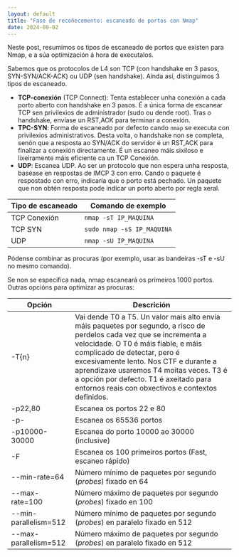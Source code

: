 ```yaml
---
layout: default
title: "Fase de recoñecemento: escaneado de portos con Nmap"
date: 2024-09-02
---
```


Neste post, resumimos os tipos de escaneado de portos que existen para Nmap, e a súa optimización á hora de executalos.

Sabemos que os protocolos de L4 son TCP (con handshake en 3 pasos, SYN-SYN/ACK-ACK) ou UDP (sen handshake). Aínda así, distinguimos 3 tipos de escaneado.

* **TCP-conexión** (TCP Connect): Tenta establecer unha conexión a cada porto aberto con handshake en 3 pasos. É a única forma de escanear TCP sen privilexios de administrador (sudo ou dende root). Tras o handshake, envíase un RST,ACK para terminar a conexión.
* **TPC-SYN**: Forma de escaneado por defecto cando `nmap` se executa con privilexios administrativos. Desta volta, o handshake non se completa, senón que a resposta ao SYN/ACK do servidor é un RST,ACK para finalizar a conexión directamente. É un escaneo máis sixiloso e lixeiramente máis eficiente ca un TCP Conexión.
* **UDP**: Escanea UDP. Ao ser un protocolo que non espera unha resposta, baséase en respostas de IMCP 3 con erro. Cando o paquete é respostado con erro, indicaría que o porto está pechado. Un paquete que non obtén resposta pode indicar un porto aberto por regla xeral.

| Tipo de escaneado               | Comando de exemplo                                         |
|-------------------------|---------------------------------------------------------|
| TCP Conexión                | `nmap -sT IP_MAQUINA`                       |
| TCP SYN          | `sudo nmap -sS IP_MAQUINA`                       |
| UDP     | `nmap -sU IP_MAQUINA`                       |

Pódense combinar as procuras (por exemplo, usar as bandeiras -sT e -sU no mesmo comando).


Se non se especifica nada, nmap escaneará os primeiros 1000 portos. Outras opcións para optimizar as procuras:


| Opción | Descrición                            |
|--------|------------------------------------|
| -T{n}     | Vai dende T0 a T5. Un valor mais alto envía máis paquetes por segundo, a risco de perdelos cada vez que se incrementa a velocidade. O T0 é máis fiable, e máis complicado de detectar, pero é excesivamente lento. Nos CTF e durante a aprendizaxe usaremos T4 moitas veces. T3 é a opción por defecto. T1 é axeitado para entornos reais con obxectivos e contextos definidos.      |
| -p22,80     | Escanea os portos 22 e 80   |
| -p-    | Escanea os 65536 portos                |
| -p10000-30000    | Escanea do porto 10000 ao 30000 (inclusive)                |
| -F    | Escanea os 100 primeiros portos (Fast, escaneo rápido)               |
| --min-rate=64    | Número mínimo de paquetes por segundo (*probes*) fixado en 64            |
| --max-rate=100    | Número máximo de paquetes por segundo (*probes*) fixado en 100           |
| --min-parallelism=512    | Número mínimo de paquetes por segundo (*probes*) en paralelo fixado en 512            |
| --max-parallelism=512    | Número máximo de paquetes por segundo (*probes*) en paralelo fixado en 512           |
